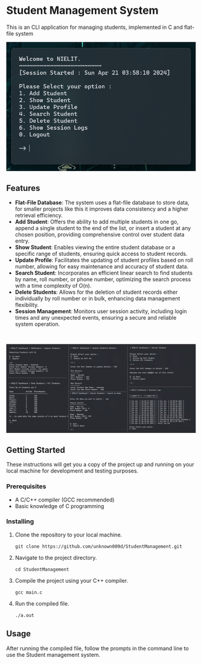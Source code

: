 # Student Management System

This is an CLI application for managing students, implemented in C and flat-file system 

![LibraryManagementSystem_Mainmenu](SC_Main.png)

## Features

- **Flat-File Database**: The system uses a flat-file database to store data, for smaller projects like this it improves data consistency and a higher retrieval efficiency.
- **Add Student**: Offers the ability to add multiple students in one go, append a single student to the end of the list, or insert a student at any chosen position, providing comprehensive control over student data entry.
- **Show Student**: Enables viewing the entire student database or a specific range of students, ensuring quick access to student records.
- **Update Profile**: Facilitates the updating of student profiles based on roll number, allowing for easy maintenance and accuracy of student data.
- **Search Student**: Incorporates an efficient linear search to find students by name, roll number, or phone number, optimizing the search process with a time complexity of O(n).
- **Delete Students**: Allows for the deletion of student records either individually by roll number or in bulk, enhancing data management flexibility.
- **Session Management**: Monitors user session activity, including login times and any unexpected events, ensuring a secure and reliable system operation.

<br>

![LibraryManagementSystem_Mainmenu](SC_Overall.jpg)

## Getting Started

These instructions will get you a copy of the project up and running on your local machine for development and testing purposes.

### Prerequisites

- A C/C++ compiler (GCC recommended)
- Basic knowledge of C programming

### Installing

1. Clone the repository to your local machine.
   
   ```{bash}
   git clone https://github.com/unknown009d/StudentManagement.git
   ```
3. Navigate to the project directory.
   
   ```{bash}
   cd StudentManagement
   ```
5. Compile the project using your C++ compiler.

   ```{bash}
   gcc main.c
   ```
6. Run the compiled file.
   
   ```{bash}
   ./a.out
   ```

## Usage

After running the compiled file, follow the prompts in the command line to use the Student management system.
